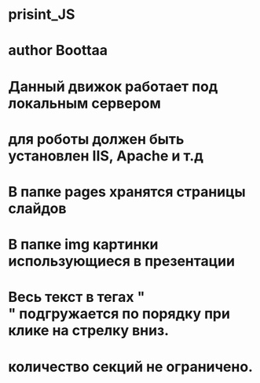 # prisint_JS
# author Boottaa
# Данный движок работает под локальным сервером
# для роботы должен быть установлен IIS, Apache и т.д

# В папке pages хранятся страницы слайдов 
# В папке img картинки использующиеся в презентации
# Весь текст в тегах "<section>" подгружается по порядку при клике на стрелку вниз.
# количество секций не ограничено. 

